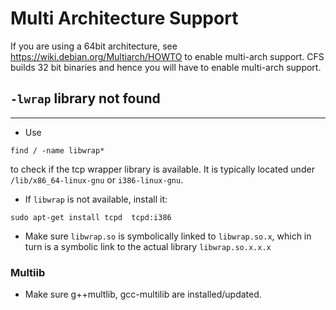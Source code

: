 Multi Architecture Support
========
If you are using a 64bit architecture, see https://wiki.debian.org/Multiarch/HOWTO
to enable multi-arch support. CFS builds 32 bit binaries and hence you will have to enable
multi-arch support. 

## `-lwrap` library not found
------------------------

- Use
```
find / -name libwrap*
```
to check if the tcp wrapper library is available. It is typically
located under `/lib/x86_64-linux-gnu` or
`i386-linux-gnu`.
- If `libwrap` is not available, install it:
```
sudo apt-get install tcpd  tcpd:i386
```

- Make sure `libwrap.so` is symbolically linked to `libwrap.so.x`,
  which in turn is a symbolic link to the actual library `libwrap.so.x.x.x`

### Multiib
- Make sure g++multlib, gcc-multilib are installed/updated.
  
